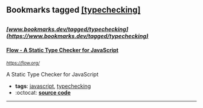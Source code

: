 ## Bookmarks tagged [[typechecking]](https://www.bookmarks.dev?q=[typechecking])

_<sup><sup>[www.bookmarks.dev/tagged/typechecking](https://www.bookmarks.dev/tagged/typechecking)</sup></sup>_
---
#### [Flow - A Static Type Checker for JavaScript](https://flow.org/)
_<sup>https://flow.org/</sup>_

A Static Type Checker for JavaScript
* **tags**: [javascript](../tagged/javascript.md), [typechecking](../tagged/typechecking.md)
* :octocat: **[source code](https://github.com/facebook/flow)**
---
